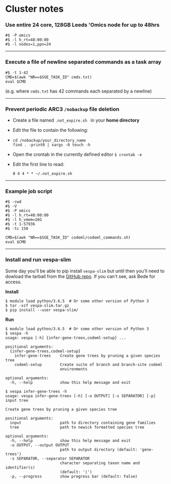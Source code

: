 # Cluster notes



### Use entire 24 core, 128GB Leeds 'Omics node for up to 48hrs

```Shell
#$ -P omics
#$ -l h_rt=48:00:00
#$ -l nodes=1,ppn=24
```

---


### Execute a file of newline separated commands as a task array

```shell
#$ -t 1-42
CMD=$(awk "NR==$SGE_TASK_ID" cmds.txt)
eval $CMD
```

(e.g. where `cmds.txt` has 42 commands each separated by a newline)

---

### Prevent periodic ARC3 `/nobackup` file deletion

- Create a file named `.not_expire.sh ` in your **home directory**

- Edit the file to contain the following:

- ```shell
  cd /nobackup/your_directory_name
  find . -print0 | xargs -0 touch -h
  ```

- Open the crontab in the currently defined editor
  `$ crontab -e`

- Edit the first line to read:

  `0 4 4 * * ~/.not_expire.sh`

---

### Example job script

```shell
#$ -cwd                                                                        
#$ -V                                                                          
#$ -P omics
#$ -l h_rt=48:00:00                                                              
#$ -l h_vmem=16G
#$ -t 1-57936
#$ -tc 150

CMD=$(awk "NR==$SGE_TASK_ID" codeml/codeml_commands.sh)
eval $CMD
```

---

### Install and run vespa-slim

Some day you'll be able to pip install `vespa-slim` but until then you'll need to dowload the tarball from the [GitHub repo](https://github.com/bede/vespa-slim). If you can't see, ask Bede for access.

**Install**

```shell
$ module load python/3.6.5  # Or some other version of Python 3
$ tar -xzf vespa-slim.tar.gz
$ pip install --user vespa-slim/
```
**Run**

```shell
$ module load python/3.6.5  # Or some other version of Python 3
$ vespa -h
usage: vespa [-h] {infer-gene-trees,codeml-setup} ...

positional arguments:
  {infer-gene-trees,codeml-setup}
    infer-gene-trees    Create gene trees by pruning a given species tree
    codeml-setup        Create suite of branch and branch-site codeml
                        environments

optional arguments:
  -h, --help            show this help message and exit

$ vespa infer-gene-trees -h
usage: vespa infer-gene-trees [-h] [-o OUTPUT] [-s SEPARATOR] [-p] input tree

Create gene trees by pruning a given species tree

positional arguments:
  input                 path to directory containing gene families
  tree                  path to newick formatted species tree

optional arguments:
  -h, --help            show this help message and exit
  -o OUTPUT, --output OUTPUT
                        path to output directory (default: 'gene-trees')
  -s SEPARATOR, --separator SEPARATOR
                        character separating taxon name and identifier(s)
                        (default: '|')
  -p, --progress        show progress bar (default: False)
```

